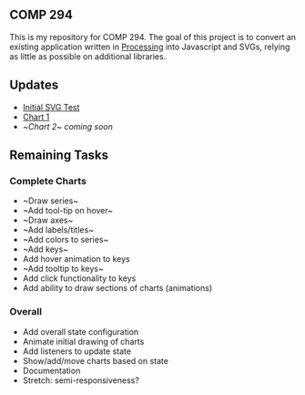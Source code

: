 ## COMP 294

This is my repository for COMP 294. The goal of this project is to convert an existing application written in [Processing](https://processing.org/) into Javascript and SVGs, relying as little as possible on additional libraries.

## Updates

- [Initial SVG Test](https://msquizzle.github.io/COMP-294/SVG-SAMPLES/svg-samples.html)
- [Chart 1](https://msquizzle.github.io/COMP-294/chart-samples/chart1.html)
- ~_Chart 2_~ _coming soon_

## Remaining Tasks

### Complete Charts
- ~Draw series~
- ~Add tool-tip on hover~
- ~Draw axes~
- ~Add labels/titles~
- ~Add colors to series~
- ~Add keys~
- Add hover animation to keys
- ~Add tooltip to keys~
- Add click functionality to keys
- Add ability to draw sections of charts (animations)

### Overall

- Add overall state configuration
- Animate initial drawing of charts
- Add listeners to update state
- Show/add/move charts based on state
- Documentation
- Stretch: semi-responsiveness?

